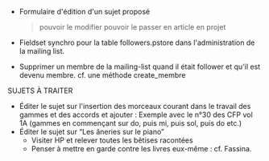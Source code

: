 * Formulaire d'édition d'un sujet proposé
  > pouvoir le modifier
  > pouvoir le passer en article en projet

* Fieldset synchro pour la table followers.pstore dans l'administration de la mailing list.

* Supprimer un membre de la mailing-list quand il était follower et qu'il
  est devenu membre.
  cf. une méthode create_membre
  

SUJETS À TRAITER
  * Éditer le sujet sur l'insertion des morceaux courant dans le travail des
    gammes et des accords et ajouter : 
    Exemple avec le n°30 des CFP vol 1A (gammes en commençant sur do, puis mi, puis sol, puis do etc.)
  * Éditer le sujet sur “Les âneries sur le piano”
    - Visiter HP et relever toutes les bêtises racontées
    - Penser à mettre en garde contre les livres eux-même : cf. Fassina.
  